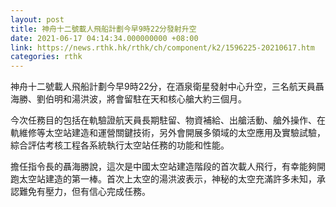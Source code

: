 ```yaml
---
layout: post
title: 神舟十二號載人飛船計劃今早9時22分發射升空
date: 2021-06-17 04:14:34.000000000 +08:00
link: https://news.rthk.hk/rthk/ch/component/k2/1596225-20210617.htm
categories: rthk
---
```


神舟十二號載人飛船計劃今早9時22分，在酒泉衛星發射中心升空，三名航天員聶海勝、劉伯明和湯洪波，將會留駐在天和核心艙大約三個月。

今次任務目的包括在軌驗證航天員長期駐留、物資補給、出艙活動、艙外操作、在軌維修等太空站建造和運營關鍵技術，另外會開展多領域的太空應用及實驗試驗，綜合評估考核工程各系統執行太空站任務的功能和性能。

擔任指令長的聶海勝說，這次是中國太空站建造階段的首次載人飛行，有幸能夠開跑太空站建造的第一棒。首次上太空的湯洪波表示，神秘的太空充滿許多未知，承認難免有壓力，但有信心完成任務。
